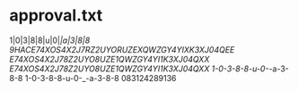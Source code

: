 # approval.txt
1|0|3|8|8|u|0|_|a|3|8|8
9HACE74XOS4X2J7RZ2UYORUZEXQWZGY4YIXK3XJ04QEE
E74XOS4X2J78Z2UYO8UZE1QWZGY4YI1K3XJ04QXX
E74XOS4X2J78Z2UYO8UZE1QWZGY4YI1K3XJ04QXX
1-0-3-8-8-u-0-_-a-3-8-8
1-0-3-8-8-u-0-_-a-3-8-8
083124289136
